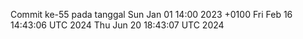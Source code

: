 Commit ke-55 pada tanggal Sun Jan 01 14:00 2023 +0100
Fri Feb 16 14:43:06 UTC 2024
Thu Jun 20 18:43:07 UTC 2024
